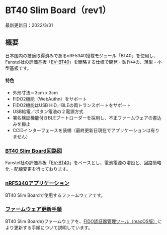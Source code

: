 # BT40 Slim Board（rev1）

最新更新日：2022/3/31

## 概要

日本国内の技適取得済みであるnRF5340搭載モジュール「BT40」を使用し、Fanstel社の評価基板「[EV-BT40](https://www.mouser.jp/ProductDetail/Fanstel/EV-BT40?qs=zW32dvEIR3sMMGv%2FNMlB9A%3D%3D)」を簡略する仕様で開発・製作中の、薄型・小型基板です。

#### 特色
- 外形寸法＝3cm x 3cm
- FIDO2機能（WebAuthn）をサポート
- FIDO2機能はUSB HID／BLEの両トランスポートをサポート
- USB給電／ボタン電池の２電源方式
- 署名検証機能付きBLEブートローダーを採用し、不正ファームウェアの書込みを抑止
- CCIDインターフェースを装備（最終更新日現在でアプリケーションは有りません）

### [BT40 Slim Board回路図](../../FIDO2Device/BT40SlimBoard/pcb_rev1/SECUREBRD_001.pdf)

Fanstel社の評価基板「[EV-BT40](https://www.mouser.jp/ProductDetail/Fanstel/EV-BT40?qs=zW32dvEIR3sMMGv%2FNMlB9A%3D%3D)」をベースとし、電池電源の増設と、回路簡略化・配線変更を行っております。

### [nRF5340アプリケーション](../../nRF5340_app/README.md)

BT40 Slim Boardで使用するファームウェアです。

### [ファームウェア更新手順](../../MaintenanceTool/macOSApp/UPDATEFW_BLE.md)

BT40 Slim Boardのファームウェアを、[FIDO認証器管理ツール（macOS版）](../../MaintenanceTool/macOSApp)により更新する手順について説明しています。
